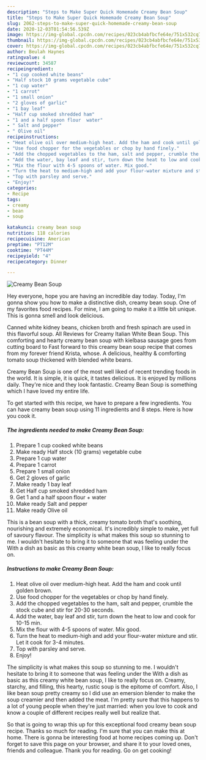 ```yaml
---
description: "Steps to Make Super Quick Homemade Creamy Bean Soup"
title: "Steps to Make Super Quick Homemade Creamy Bean Soup"
slug: 2062-steps-to-make-super-quick-homemade-creamy-bean-soup
date: 2020-12-03T01:54:56.539Z
image: https://img-global.cpcdn.com/recipes/023cb4abfbcfe64e/751x532cq70/creamy-bean-soup-recipe-main-photo.jpg
thumbnail: https://img-global.cpcdn.com/recipes/023cb4abfbcfe64e/751x532cq70/creamy-bean-soup-recipe-main-photo.jpg
cover: https://img-global.cpcdn.com/recipes/023cb4abfbcfe64e/751x532cq70/creamy-bean-soup-recipe-main-photo.jpg
author: Beulah Haynes
ratingvalue: 4
reviewcount: 34587
recipeingredient:
- "1 cup cooked white beans"
- "Half stock 10 grams vegetable cube"
- "1 cup water"
- "1 carrot"
- "1 small onion"
- "2 gloves of garlic"
- "1 bay leaf"
- "Half cup smoked shredded ham"
- "1 and a half spoon flour  water"
- " Salt and pepper"
- " Olive oil"
recipeinstructions:
- "Heat olive oil over medium-high heat. Add the ham and cook until golden brown."
- "Use food chopper for the vegetables or chop by hand finely."
- "Add the chopped vegetables to the ham, salt and pepper, crumble the stock cube and stir for 20-30 seconds."
- "Add the water, bay leaf and stir, turn down the heat to low and cook for 10-15 min."
- "Mix the flour with 4-5 spoons of water. Mix good."
- "Turn the heat to medium-high and add your flour-water mixture and stir. Let it cook for 3-4 minutes."
- "Top with parsley and serve."
- "Enjoy!"
categories:
- Recipe
tags:
- creamy
- bean
- soup

katakunci: creamy bean soup 
nutrition: 118 calories
recipecuisine: American
preptime: "PT12M"
cooktime: "PT44M"
recipeyield: "4"
recipecategory: Dinner

---
```



![Creamy Bean Soup](https://img-global.cpcdn.com/recipes/023cb4abfbcfe64e/751x532cq70/creamy-bean-soup-recipe-main-photo.jpg)

Hey everyone, hope you are having an incredible day today. Today, I'm gonna show you how to make a distinctive dish, creamy bean soup. One of my favorites food recipes. For mine, I am going to make it a little bit unique. This is gonna smell and look delicious.

Canned white kidney beans, chicken broth and fresh spinach are used in this flavorful soup. All Reviews for Creamy Italian White Bean Soup. This comforting and hearty creamy bean soup with kielbasa sausage goes from cutting board to Fast forward to this creamy bean soup recipe that comes from my forever friend Krista, whose. A delicious, healthy &amp; comforting tomato soup thickened with blended white beans.

Creamy Bean Soup is one of the most well liked of recent trending foods in the world. It is simple, it is quick, it tastes delicious. It is enjoyed by millions daily. They're nice and they look fantastic. Creamy Bean Soup is something which I have loved my entire life.


To get started with this recipe, we have to prepare a few ingredients. You can have creamy bean soup using 11 ingredients and 8 steps. Here is how you cook it.

<!--inarticleads1-->

##### The ingredients needed to make Creamy Bean Soup:

1. Prepare 1 cup cooked white beans
1. Make ready Half stock (10 grams) vegetable cube
1. Prepare 1 cup water
1. Prepare 1 carrot
1. Prepare 1 small onion
1. Get 2 gloves of garlic
1. Make ready 1 bay leaf
1. Get Half cup smoked shredded ham
1. Get 1 and a half spoon flour + water
1. Make ready  Salt and pepper
1. Make ready  Olive oil


This is a bean soup with a thick, creamy tomato broth that&#39;s soothing, nourishing and extremely economical. It&#39;s incredibly simple to make, yet full of savoury flavour. The simplicity is what makes this soup so stunning to me. I wouldn&#39;t hesitate to bring it to someone that was feeling under the With a dish as basic as this creamy white bean soup, I like to really focus on. 

<!--inarticleads2-->

##### Instructions to make Creamy Bean Soup:

1. Heat olive oil over medium-high heat. Add the ham and cook until golden brown.
1. Use food chopper for the vegetables or chop by hand finely.
1. Add the chopped vegetables to the ham, salt and pepper, crumble the stock cube and stir for 20-30 seconds.
1. Add the water, bay leaf and stir, turn down the heat to low and cook for 10-15 min.
1. Mix the flour with 4-5 spoons of water. Mix good.
1. Turn the heat to medium-high and add your flour-water mixture and stir. Let it cook for 3-4 minutes.
1. Top with parsley and serve.
1. Enjoy!


The simplicity is what makes this soup so stunning to me. I wouldn&#39;t hesitate to bring it to someone that was feeling under the With a dish as basic as this creamy white bean soup, I like to really focus on. Creamy, starchy, and filling, this hearty, rustic soup is the epitome of comfort. Also, I like bean soup pretty creamy so I did use an emersion blender to make the soup creamier and then added the meat. I&#39;m pretty sure that this happens to a lot of young people when they&#39;re just married: when you love to cook and know a couple of different recipes really well but realize that. 

So that is going to wrap this up for this exceptional food creamy bean soup recipe. Thanks so much for reading. I'm sure that you can make this at home. There is gonna be interesting food at home recipes coming up. Don't forget to save this page on your browser, and share it to your loved ones, friends and colleague. Thank you for reading. Go on get cooking!
